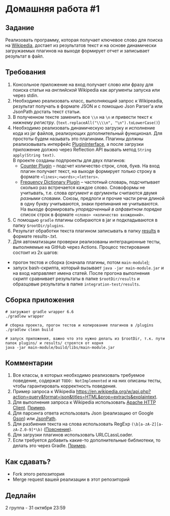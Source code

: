 # Домашняя работа #1

## Задание
Реализовать программу, которая получает ключевое слово для поиска на [Wikipedia](https://wikipedia.org),
достает из результатов текст и на основе динамически загружаемых плагинов на выходе формирует отчет и записывает результат в файл.

## Требования
1. Консольное приложение на вход получает слово или фразу для поиска статьи на _английской_ Wikipedia как аргументы запуска или через stdin.
1. Необходимо реализовать класс, выполняющий запрос к Wikipeadia, результат получать в формате JSON и с помощью Json Parser'а или JsonPath достать текст статьи.
1. В полученном тексте заменить все `\\n` на `\n` и привести текст к _нижнему регистру_. (`text.replaceAll("\\\\n", "\n").toLowerCase()`) 
1. Необходимо реализовать динамическую загрузку и исполнение кода из jar файлов, реализующих дополнительный функционал.
Для простоты будем называть это плагинами. Плагины должны реализовывать интерфейс [PluginInterface](/plugin-interface/src/main/java/ru/digitalhabbits/homework1/plugin/PluginInterface.java),
а после загрузки приложение должно через Reflection API вызвать метод `String apply(String text)`.  
В проекте созданы подпроекты для двух плагинов:
    - [Counter Plugin](/counter-plugin) – подсчет количество строк, слов, букв. На вход плагин получает текст,
на выходе формирует _только_ строку в формате `<lines>;<words>;<letters>`.
    - [Frequency Dictionary Plugin](/frequency-dictionary-plugin) – частотный словарь, подсчитывает сколько раз встречается каждое слово.
Словоформы не учитывать, т.е. слова _аргумент_ и _аргументы_ считаются двумя _разными_ словами. Союзы, предлоги и прочие части речи длиной в одну букву учитываются,
знаки препинания не учитываются. На выходе формировать _упорядоченный в алфавитном порядке_ список строк в формате `<слово> <количество вхождений>`.
1. С помощью `gradle` плагины собираются в jar и подкладываются в папку `$rootDir/plugins`.
1. Результат обработки текста плагином записывать в папку [results](/results) в формате results-<plugin-name>.txt.
1. Для автоматизации проверки реализованы интеграционные тесты, выполняемые на GitHub через Actions. Процесс тестирования состоит из 2х шагов:
- прогон тестов и сборка (сначала плагины, потом `main-module`);
- запуск bash-скрипта, который вызывает `java -jar main-module.jar` и на вход направляет имена статей. После прогона выполнения скрипт сравнивает
результаты в папке `$rootDir/results` и образцовые результаты в папке `integration-test/results`.

## Сборка приложения 
```shell script
# загружает gradle wrapper 6.6
./gradlew wrapper

# сборка проекта, прогон тестов и копирование плагинов в /plugins
./gradlew clean build 

# запуск приложения, важно что это нужно делать из $rootDir, т.к. пути папок plugins/ и results/ строятся от корня
java -jar main-module/build/libs/main-module.jar  
```

##  Комментарии
1. Все классы, в которых необходимо реализовать требуемое поведение, содержат `TODO: NotImplemented` и на них описаны тесты,
чтобы гарантировать корректность поведения.
1. Пример запроса к Wikipedia https://en.wikipedia.org/w/api.php?action=query&format=json&titles=HTML&prop=extracts&explaintext.
1. Для выполнения запроса к Wikipedia использовать [Apache HTTP Client](https://hc.apache.org/httpcomponents-client-ga/tutorial/html/index.html).
[Пример](https://mkyong.com/java/apache-httpclient-examples/).
1. Для парсинга ответа использовать Json (реализацию от Google [Gson](https://github.com/google/gson)) или [JsonPath](https://github.com/json-path/JsonPath).
1. Для разбиения текста на слова использовать RegExp `(\b[a-zA-Z][a-zA-Z.0-9]*\b)` ([Пояснение](https://regexper.com/#%28%5Cb%5Ba-zA-Z%5D%5Ba-zA-Z.0-9%5D*%5Cb%29)).
1. Для загрузки плагинов использовать URLCLassLoader.
1. Если требуется добавить какие-то дополнительные библиотеки, то делать это через Gradle. [Пример](https://docs.gradle.org/current/userguide/dependency_management_for_java_projects.html).

##  Как сдавать?
* Fork этого репозитория
* Merge request вашей реализации в этот репозиторий

## Дедлайн
2 группа - 31 октября 23:59
